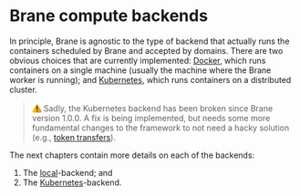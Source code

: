 # Brane compute backends
In principle, Brane is agnostic to the type of backend that actually runs the containers scheduled by Brane and accepted by domains.
There are two obvious choices that are currently implemented: [Docker](https://docker.com), which runs containers on a single machine (usually the machine where the Brane worker is running); and [Kubernetes](https://kubernetes.io), which runs containers on a distributed cluster.

> <img src="../../assets/img/warning.png" alt="warning" width="16" style="margin-top: 3px; margin-bottom: -3px"/> Sadly, the Kubernetes backend has been broken since Brane version 1.0.0. A fix is being implemented, but needs some more fundamental changes to the framework to not need a hacky solution (e.g., [token transfers](/specification/future/introduction.html)).

The next chapters contain more details on each of the backends:
1. The [local](./local.md)-backend; and
2. The [Kubernetes](./k8s.md)-backend.

